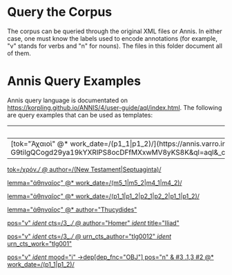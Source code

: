 # Query the Corpus

The corpus can be queried through the original XML files or Annis. 
In either case, one must know the labels used to encode annotations
(for example, "v" stands for verbs and "n" for nouns). The files in this
folder document all of them.

# Annis Query Examples

Annis query language is documentated on https://korpling.github.io/ANNIS/4/user-guide/aql/index.html. The following are query examples that can be used as templates:

<table>
  <thead>
    <tr>
      <th>Query</th>
      <th>Explanation</th>
    </tr>
  </thead>
  <tbody>
    <tr>
<td>[tok="Ἀχαιοὶ" @* work_date=/(p1_1|p1_2)/](https://annis.varro.informatik.uni-leipzig.de/?id=4da2728e-82d7-480b-94d0-c20febd22504#_q=dG9rPSLhvIjPh86xzrnOv-G9tiIgQCogd29ya19kYXRlPS8ocDFfMXxwMV8yKS8K&ql=aql&_c=b2dhX3YwLjIuMF81LG9nYV92MC4yLjBfMyxvZ2FfdjAuMi4wXzQsb2dhX3YwLjIuMF8xLG9nYV92MC4yLjBfMg&cl=5&cr=5&s=0&l=10&)</td>
<td>search</td>

</tbody>
</table>

[tok=/χρόν.*/ @* author=/(New Testament|Septuaginta)/](https://annis.varro.informatik.uni-leipzig.de/?id=bd82dee0-3720-479e-a2c3-e5d33d5300dd#_q=dG9rPS_Ph8-Bz4zOvS4qLyBAKiBhdXRob3I9LyhOZXcgVGVzdGFtZW50fFNlcHR1YWdpbnRhKS8&ql=aql&_c=b2dhX3YwLjIuMF81LG9nYV92MC4yLjBfMyxvZ2FfdjAuMi4wXzQsb2dhX3YwLjIuMF8xLG9nYV92MC4yLjBfMg&cl=5&cr=5&s=170&l=10&)

[lemma="ἀθηναῖος" @* work_date=/(m5_1|m5_2|m4_1|m4_2)/](https://annis.varro.informatik.uni-leipzig.de/?id=52281da9-9508-4ac2-be14-ce79c5731e2a#_q=bGVtbWE9IuG8gM64zrfOvc6x4b-Wzr_PgiIgQCogd29ya19kYXRlPS8obTVfMXxtNV8yfG00XzF8bTRfMikvCgo&ql=aql&_c=b2dhX3YwLjIuMF81LG9nYV92MC4yLjBfMyxvZ2FfdjAuMi4wXzQsb2dhX3YwLjIuMF8xLG9nYV92MC4yLjBfMg&cl=5&cr=5&s=0&l=10&)

[lemma="ἀθηναῖος" @* work_date=/(p1_1|p1_2|p2_1|p2_2|p1_1|p1_2)/](https://annis.varro.informatik.uni-leipzig.de/?id=433e2997-85ed-49be-bbe1-858ff27c06d7#_q=bGVtbWE9IuG8gM64zrfOvc6x4b-Wzr_PgiIgQCogd29ya19kYXRlPS8ocDFfMXxwMV8yfHAyXzF8cDJfMnxwMV8xfHAxXzIpLwoK&ql=aql&_c=b2dhX3YwLjIuMF81LG9nYV92MC4yLjBfMyxvZ2FfdjAuMi4wXzQsb2dhX3YwLjIuMF8xLG9nYV92MC4yLjBfMg&cl=5&cr=5&s=0&l=10&)

[lemma="ἀθηναῖος" @* author="Thucydides"](https://annis.varro.informatik.uni-leipzig.de/?id=79e496e6-79f3-4d6b-bd87-4d8dfc68402f#_q=bGVtbWE9IuG8gM64zrfOvc6x4b-Wzr_PgiIgQCogYXV0aG9yPSJUaHVjeWRpZGVzIgoK&ql=aql&_c=b2dhX3YwLjIuMF81LG9nYV92MC4yLjBfMyxvZ2FfdjAuMi4wXzQsb2dhX3YwLjIuMF8xLG9nYV92MC4yLjBfMg&cl=5&cr=5&s=0&l=10&)

[pos="v" _ident_ cts=/3_.*/ @* author="Homer" _ident_ title="Iliad"](https://annis.varro.informatik.uni-leipzig.de/?id=d70ea7e5-fcbd-42fc-9c76-6c2eb45c0c40#_q=cG9zPSJ2IiBfaWRlbnRfIGN0cz0vM18uKi8gQCogYXV0aG9yPSJIb21lciIgX2lkZW50XyB0aXRsZT0iSWxpYWQiCg&ql=aql&_c=b2dhX3YwLjIuMF81LG9nYV92MC4yLjBfMyxvZ2FfdjAuMi4wXzQsb2dhX3YwLjIuMF8xLG9nYV92MC4yLjBfMg&cl=5&cr=5&s=0&l=10&)

[pos="v" _ident_ cts=/3_.*/ @* urn_cts_author="tlg0012" _ident_ urn_cts_work="tlg001"
](https://annis.varro.informatik.uni-leipzig.de/?id=92b6bc7a-2246-4a46-873a-e6fcf21f5d98#_q=cG9zPSJ2IiBfaWRlbnRfIGN0cz0vM18uKi8gQCogdXJuX2N0c19hdXRob3I9InRsZzAwMTIiIF9pZGVudF8gdXJuX2N0c193b3JrPSJ0bGcwMDEiCg&ql=aql&_c=b2dhX3YwLjIuMF81LG9nYV92MC4yLjBfMyxvZ2FfdjAuMi4wXzQsb2dhX3YwLjIuMF8xLG9nYV92MC4yLjBfMg&cl=5&cr=5&s=0&l=10&)

[pos="v" _ident_ mood="i" ->dep[dep_fnc="OBJ"] pos="n" & #3 .1,3 #2 @* work_date=/(p1_1|p1_2)/
](https://annis.varro.informatik.uni-leipzig.de/?id=fe33e671-1738-4ca0-bf84-d69f58c1a9b7#_q=cG9zPSJ2IiBfaWRlbnRfIG1vb2Q9ImkiIC0-ZGVwW2RlcF9mbmM9Ik9CSiJdIHBvcz0ibiIgJiAjMyAuMSwzICMyIEAqIHdvcmtfZGF0ZT0vKHAxXzF8cDFfMikvCg&ql=aql&_c=b2dhX3YwLjIuMF81LG9nYV92MC4yLjBfMyxvZ2FfdjAuMi4wXzQsb2dhX3YwLjIuMF8xLG9nYV92MC4yLjBfMg&cl=5&cr=5&s=0&l=10&)
